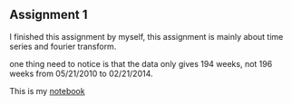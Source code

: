 ## Assignment 1 
I finished this assignment by myself, this assignment is mainly about time series and fourier transform.
 
one thing need to notice is that the data only gives 194 weeks, not 196 weeks from 05/21/2010 to 02/21/2014.

This is my [notebook](https://github.com/yixuantang/PUI2017_yt1369/blob/master/HW10_yt1369/HW10_yt1369.ipynb)
